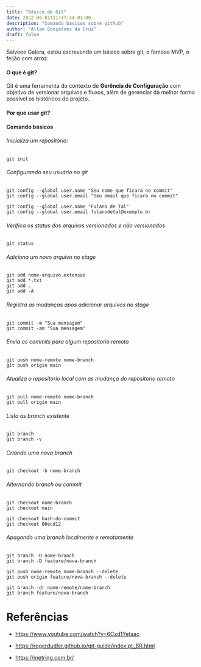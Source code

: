 ```yaml
---
title: "Básico de Git"
date: 2022-06-01T11:47:44-03:00
description: "Comando básicos sobre github"
author: "Allan Gonçalves da Cruz"
draft: false
---
```


Salveee Galera, estou escrevendo um básico sobre git, o famoso MVP, o feijão com arroz.

#### O que é git?

Git é uma ferramenta do contexto de **Gerência de Configuração** com objetivo de versionar arquivos e fluxos, além de gerenciar da melhor forma possível os históricos do projeto.

#### Por que usar git?

#### Comando básicos


###### Inicializa um repositório:

```
git init
```

###### Configurando seu usuário no git

```
git config --global user.name "Seu nome que ficara no commit"
git config --global user.email "Seu email que ficara no commit"

git config --global user.name "Fulano de Tal"
git config --global user.email fulanodetal@exemplo.br
```

###### Verifica os status dos arquivos versionados e não versionados

```
git status
```

###### Adiciona um novo arquivo no stage

```
git add nome-arquivo.extensao
git add *.txt
git add .
git add -A
```

###### Registra as mudanças apos adicionar arquivos no stage

```
git commit -m "Sua mensagem"
git commit -am "Sua mensagem"
```

###### Envia os commits para algum repositorio remoto

```
git push nome-remote nome-branch
git push origin main
```

###### Atualiza o repositorio local com as mudança do repositorio remoto

```
git pull nome-remote nome-branch
git pull origin main
```

###### Lista as branch existente

```
git branch
git branch -v
```

###### Criando uma nova branch

```
git checkout -b nome-branch
```

###### Alternando branch ou commit

```
git checkout nome-branch
git checkout main

git checkout hash-do-commit
git checkout 00ecd12
```

###### Apagando uma branch localmente e remotamente

```
git branch -D nome-branch
git branch -D feature/nova-branch

git push nome-remote nome-branch --delete
git push origin feature/nova-branch --delete

git branch -dr nome-remote/nome-branch
git branch feature/nova-branch
```


# Referências

* https://www.youtube.com/watch?v=6Czd1Yetaac

* https://rogerdudler.github.io/git-guide/index.pt_BR.html

* https://metring.com.br/